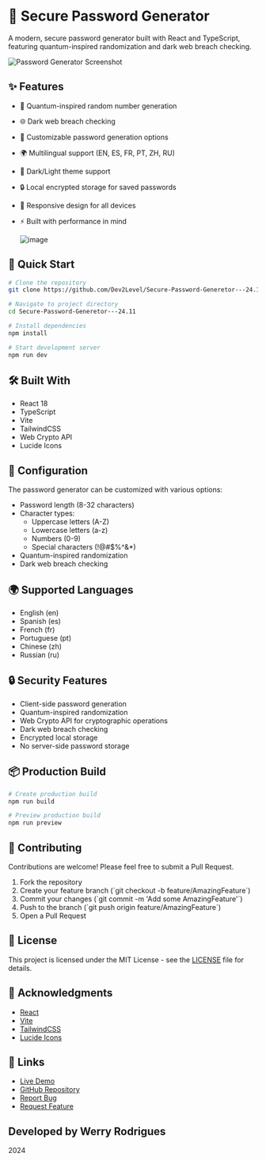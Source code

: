# 🔐 Secure Password Generator

A modern, secure password generator built with React and TypeScript, featuring quantum-inspired randomization and dark web breach checking.

![Password Generator Screenshot](https://images.unsplash.com/photo-1614064641938-3bbee52942c7?auto=format&fit=crop&w=1200&q=80)

## ✨ Features

- 🎲 Quantum-inspired random number generation
- 🌐 Dark web breach checking
- 🔄 Customizable password generation options
- 🌍 Multilingual support (EN, ES, FR, PT, ZH, RU)
- 🎨 Dark/Light theme support
- 🔒 Local encrypted storage for saved passwords
- 📱 Responsive design for all devices
- ⚡ Built with performance in mind

  ![image](https://github.com/user-attachments/assets/6d49f095-955a-48ba-99a3-b4eefcc6769b)


## 🚀 Quick Start

```bash
# Clone the repository
git clone https://github.com/Dev2Level/Secure-Password-Generetor---24.11.git

# Navigate to project directory
cd Secure-Password-Generetor---24.11

# Install dependencies
npm install

# Start development server
npm run dev
```

## 🛠️ Built With

- React 18
- TypeScript
- Vite
- TailwindCSS
- Web Crypto API
- Lucide Icons

## 🔧 Configuration

The password generator can be customized with various options:

- Password length (8-32 characters)
- Character types:
  - Uppercase letters (A-Z)
  - Lowercase letters (a-z)
  - Numbers (0-9)
  - Special characters (!@#$%^&*)
- Quantum-inspired randomization
- Dark web breach checking

## 🌍 Supported Languages

- English (en)
- Spanish (es)
- French (fr)
- Portuguese (pt)
- Chinese (zh)
- Russian (ru)

## 🔒 Security Features

- Client-side password generation
- Quantum-inspired randomization
- Web Crypto API for cryptographic operations
- Dark web breach checking
- Encrypted local storage
- No server-side password storage

## 📦 Production Build

```bash
# Create production build
npm run build

# Preview production build
npm run preview
```

## 🤝 Contributing

Contributions are welcome! Please feel free to submit a Pull Request.

1. Fork the repository
2. Create your feature branch (\`git checkout -b feature/AmazingFeature\`)
3. Commit your changes (\`git commit -m 'Add some AmazingFeature'\`)
4. Push to the branch (\`git push origin feature/AmazingFeature\`)
5. Open a Pull Request

## 📝 License

This project is licensed under the MIT License - see the [LICENSE](LICENSE) file for details.

## 🙏 Acknowledgments

- [React](https://reactjs.org/)
- [Vite](https://vitejs.dev/)
- [TailwindCSS](https://tailwindcss.com/)
- [Lucide Icons](https://lucide.dev/)

## 🔗 Links

- [Live Demo](https://funny-griffin-3c6eac.netlify.app/)
- [GitHub Repository](https://github.com/Dev2Level/Secure-Password-Generetor---24.11)
- [Report Bug](https://github.com/yourusername/quantum-safe-password-generator/issues)
- [Request Feature](https://github.com/yourusername/quantum-safe-password-generator/issues)

## Developed by Werry Rodrigues
2024

